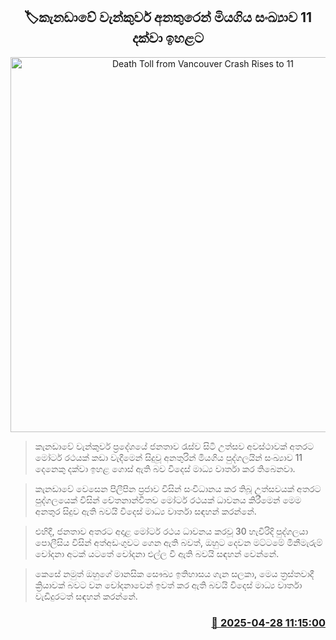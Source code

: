 <p align='center'><b><h2 align='center' title='Death Toll from Vancouver Crash Rises to 11'>🏷කැනඩාවේ වැන්කුවර් අනතුරෙන් මියගිය සංඛ්‍යාව 11 දක්වා ඉහළට</h2></b></p>
<p align='center'><img src='https://helakuru.sgp1.cdn.digitaloceanspaces.com/esana/images/lib/canada-vancuver.jpg' width='600' alt='Death Toll from Vancouver Crash Rises to 11'></p>

> කැනඩාවේ වැන්කුවර් ප්‍රදේශයේ ජනතාව රැස්ව සිටි උත්සව අවස්ථාවක් අතරට මෝටර් රථයක් කඩා වැදීමෙන් සිදුවූ අනතුරින් මියගිය පුද්ගලයින් සංඛ්‍යාව 11 දෙනෙකු දක්වා ඉහළ ගොස් ඇති බව විදෙස් මාධ්‍ය වාර්තා කර තිබෙනවා.

> කැනඩාවේ වෙසෙන පිලීපින ප්‍රජාව විසින් සංවිධානය කර තිබූ උත්සවයක් අතරට පුද්ගලයෙක් විසින් චේතනාන්විතව මෝටර් රථයක් ධාවනය කිරීමෙන් මෙම අනතුර සිදුව ඇති බවයි විදෙස් මාධ්‍ය වාර්තා සඳහන් කරන්නේ.

> එහිදී, ජනතාව අතරට අදාළ මෝටර් රථය ධාවනය කරවූ 30 හැවිරිදි පුද්ගලයා පොලීසිය විසින් අත්අඩංගුවට ගෙන ඇති බවත්, ඔහුට දෙවන මට්ටමේ මිනීමැරුම් චෝදනා අටක් යටතේ චෝදනා එල්ල වී ඇති බවයි සඳහන් වෙන්නේ.

> කෙසේ නමුත් ඔහු‍ගේ මානසික සෞඛ්‍ය ඉතිහාසය ගැන සලකා, මෙය ත්‍රස්තවාදී ක්‍රියාවක් බවට වන චෝදනාවෙන් ඉවත් කර ඇති බවයි විදෙස් මාධ්‍ය වාර්තා වැඩිදුරටත් සඳහන් කරන්නේ.



<h3 align='right'><a href='https://www.helakuru.lk/esana/p/109614/'>📅 2025-04-28 11:15:00</a></h3>
